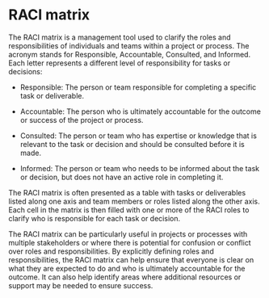 # RACI matrix

The RACI matrix is a management tool used to clarify the roles and responsibilities of individuals and teams within a project or process. The acronym stands for Responsible, Accountable, Consulted, and Informed. Each letter represents a different level of responsibility for tasks or decisions:

* Responsible: The person or team responsible for completing a specific task or deliverable.

* Accountable: The person who is ultimately accountable for the outcome or success of the project or process.

* Consulted: The person or team who has expertise or knowledge that is relevant to the task or decision and should be consulted before it is made.

* Informed: The person or team who needs to be informed about the task or decision, but does not have an active role in completing it.

The RACI matrix is often presented as a table with tasks or deliverables listed along one axis and team members or roles listed along the other axis. Each cell in the matrix is then filled with one or more of the RACI roles to clarify who is responsible for each task or decision.

The RACI matrix can be particularly useful in projects or processes with multiple stakeholders or where there is potential for confusion or conflict over roles and responsibilities. By explicitly defining roles and responsibilities, the RACI matrix can help ensure that everyone is clear on what they are expected to do and who is ultimately accountable for the outcome. It can also help identify areas where additional resources or support may be needed to ensure success.

